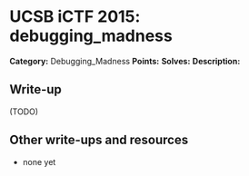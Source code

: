 # UCSB iCTF 2015: debugging_madness

**Category:** Debugging_Madness
**Points:** 
**Solves:** 
**Description:**



## Write-up

(TODO)

## Other write-ups and resources

* none yet
